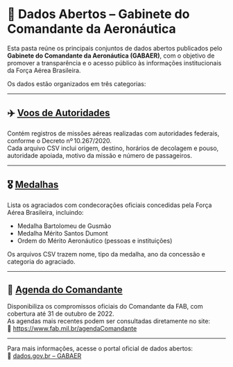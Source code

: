 # 📁 Dados Abertos – Gabinete do Comandante da Aeronáutica

Esta pasta reúne os principais conjuntos de dados abertos publicados pelo **Gabinete do Comandante da Aeronáutica (GABAER)**, com o objetivo de promover a transparência e o acesso público às informações institucionais da Força Aérea Brasileira.

Os dados estão organizados em três categorias:

---

## ✈️ [Voos de Autoridades](./Voos%20de%20Autoridades)

Contém registros de missões aéreas realizadas com autoridades federais, conforme o Decreto nº 10.267/2020.  
Cada arquivo CSV inclui origem, destino, horários de decolagem e pouso, autoridade apoiada, motivo da missão e número de passageiros.

---

## 🎖️ [Medalhas](./Medalhas)

Lista os agraciados com condecorações oficiais concedidas pela Força Aérea Brasileira, incluindo:  
- Medalha Bartolomeu de Gusmão  
- Medalha Mérito Santos Dumont  
- Ordem do Mérito Aeronáutico (pessoas e instituições)

Os arquivos CSV trazem nome, tipo da medalha, ano da concessão e categoria do agraciado.

---

## 📅 [Agenda do Comandante](./Agenda%20do%20Comandante)

Disponibiliza os compromissos oficiais do Comandante da FAB, com cobertura até 31 de outubro de 2022.  
As agendas mais recentes podem ser consultadas diretamente no site:  
🔗 https://www.fab.mil.br/agendaComandante

---

Para mais informações, acesse o portal oficial de dados abertos:  
🔗 [dados.gov.br – GABAER](https://dados.gov.br/dados/conjuntos-dados/gabinete-do-comando-da-aeronautica)
